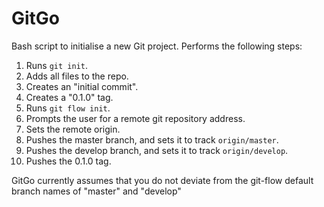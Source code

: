 # GitGo #
Bash script to initialise a new Git project. Performs the following steps:

1. Runs `git init`.
2. Adds all files to the repo.
3. Creates an "initial commit".
4. Creates a "0.1.0" tag.
5. Runs `git flow init`.
6. Prompts the user for a remote git repository address.
7. Sets the remote origin.
8. Pushes the master branch, and sets it to track `origin/master`.
9. Pushes the develop branch, and sets it to track `origin/develop`.
10. Pushes the 0.1.0 tag.

GitGo currently assumes that you do not deviate from the git-flow default branch names of "master" and "develop"